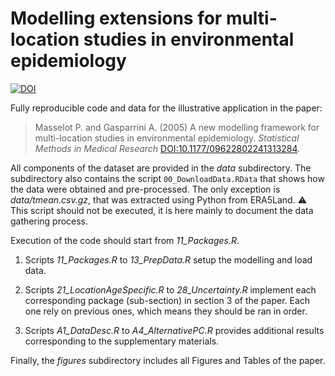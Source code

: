 # Modelling extensions for multi-location studies in environmental epidemiology

[![DOI](https://zenodo.org/badge/375431495.svg)](https://doi.org/10.5281/zenodo.14076410)

Fully reproducible code and data for the illustrative application in the paper:

> Masselot P. and Gasparrini A. (2005) A new modelling framework for multi-location studies in environmental epidemiology. *Statistical Methods in Medical Research* [DOI:10.1177/09622802241313284](https://doi.org/10.1177/09622802241313284).

All components of the dataset are provided in the *data* subdirectory. The subdirectory also contains the script `00_DownloadData.RData` that shows how the data were obtained and pre-processed. The only exception is *data/tmean.csv.gz*, that was extracted using Python from ERA5Land. :warning: This script should not be executed, it is here mainly to document the data gathering process.

Execution of the code should start from *11_Packages.R*.

1.  Scripts *11_Packages.R* to *13_PrepData.R* setup the modelling and load data.

2.  Scripts *21_LocationAgeSpecific.R* to *28_Uncertainty.R* implement each corresponding package (sub-section) in section 3 of the paper. Each one rely on previous ones, which means they should be ran in order.

3.  Scripts *A1_DataDesc.R* to *A4_AlternativePC.R* provides additional results corresponding to the supplementary materials.

Finally, the *figures* subdirectory includes all Figures and Tables of the paper.
